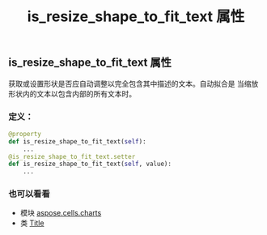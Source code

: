 ﻿---
title: is_resize_shape_to_fit_text 属性
second_title: Aspose.Cells for Python via .NET API 参考资料
description:
type: docs
weight: 230
url: /zh/python-net/aspose.cells.charts/title/is_resize_shape_to_fit_text/
is_root: false
---
## is_resize_shape_to_fit_text 属性

获取或设置形状是否应自动调整以完全包含其中描述的文本。自动拟合是
当缩放形状内的文本以包含内部的所有文本时。
### 定义：
```python
@property
def is_resize_shape_to_fit_text(self):
    ...
@is_resize_shape_to_fit_text.setter
def is_resize_shape_to_fit_text(self, value):
    ...
```

### 也可以看看
* 模块 [aspose.cells.charts](../../)
* 类 [Title](/cells/zh/python-net/aspose.cells.charts/title)
